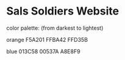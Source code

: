 # Sals Soldiers Website

color palette:
(from darkest to lightest)

orange
F5A201
FFBA42
FFD35B

blue
013C58
00537A
A8E8F9